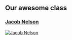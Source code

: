 Our awesome class
-----------------
### [Jacob Nelson](https://github.com/NicholasCaporusso/NKU-ASE220-assignment-01/blob/2024-spring/students/Sushant_Shrestha.md)

[![Jacob Nelson](https://github.com/NicholasCaporusso/NKU-ASE220-assignment-01/blob/2024-spring/students/Sushant_Shrestha.png)](https://github.com/NicholasCaporusso/NKU-ASE220-assignment-01/blob/2024-spring/students/Sushant_Shrestha.png)